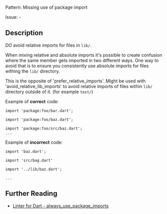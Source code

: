 Pattern: Missing use of package import

Issue: -

## Description

*DO* avoid relative imports for files in `lib/`.

When mixing relative and absolute imports it's possible to create confusion
where the same member gets imported in two different ways. One way to avoid
that is to ensure you consistently use absolute imports for files withing the
`lib/` directory.

This is the opposite of 'prefer_relative_imports'.
Might be used with 'avoid_relative_lib_imports' to avoid relative imports of
files within `lib/` directory outside of it. (for example `test/`)

Example of **correct** code:

```
import 'package:foo/bar.dart';

import 'package:foo/baz.dart';

import 'package:foo/src/baz.dart';
...
```

Example of **incorrect** code:

```
import 'baz.dart';

import 'src/bag.dart'

import '../lib/baz.dart';

...
```

## Further Reading

* [Linter for Dart - always_use_package_imports](https://dart-lang.github.io/linter/lints/always_use_package_imports.html)
